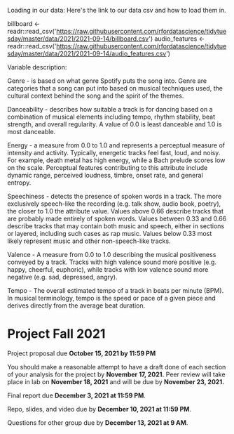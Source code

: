 Loading in our data: 
Here's the link to our data csv and how to load them in. 

billboard <- 
  readr::read_csv('https://raw.githubusercontent.com/rfordatascience/tidytuesday/master/data/2021/2021-09-14/billboard.csv')
audio_features <-
  readr::read_csv('https://raw.githubusercontent.com/rfordatascience/tidytuesday/master/data/2021/2021-09-14/audio_features.csv')

Variable description:

Genre - is based on what genre Spotify puts the song into. Genre are categories that a song can put into based on musical techniques used, the cultural context behind the song and the spirit of the themes.

Danceability - describes how suitable a track is for dancing based on a combination of musical elements including tempo, rhythm stability, beat strength, and overall regularity. A value of 0.0 is least danceable and 1.0 is most danceable.

Energy - a measure from 0.0 to 1.0 and represents a perceptual measure of intensity and activity. Typically, energetic tracks feel fast, loud, and noisy. For example, death metal has high energy, while a Bach prelude scores low on the scale. Perceptual features contributing to this attribute include dynamic range, perceived loudness, timbre, onset rate, and general entropy.

Speechiness - detects the presence of spoken words in a track. The more exclusively speech-like the recording (e.g. talk show, audio book, poetry), the closer to 1.0 the attribute value. Values above 0.66 describe tracks that are probably made entirely of spoken words. Values between 0.33 and 0.66 describe tracks that may contain both music and speech, either in sections or layered, including such cases as rap music. Values below 0.33 most likely represent music and other non-speech-like tracks.

Valence - A measure from 0.0 to 1.0 describing the musical positiveness conveyed by a track. Tracks with high valence sound more positive (e.g. happy, cheerful, euphoric), while tracks with low valence sound more negative (e.g. sad, depressed, angry).

Tempo - The overall estimated tempo of a track in beats per minute (BPM). In musical terminology, tempo is the speed or pace of a given piece and derives directly from the average beat duration.

# Project Fall 2021
Project proposal due **October 15, 2021 by 11:59 PM**

You should make a reasonable attempt to have a draft done of each section of your analysis for the project by **November 17, 2021.** Peer review will take place in lab on **November 18, 2021** and will be due by **November 23, 2021.**

Final report due **December 3, 2021 at 11:59 PM**. 

Repo, slides, and video due by **December 10, 2021 at 11:59 PM**.

Questions for other group due by **December 13, 2021 at 9 AM**.
